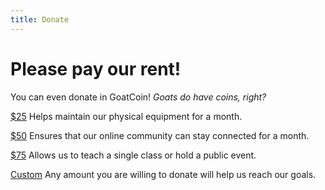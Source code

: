 ```yaml
---
title: Donate
---
```


# Please pay our rent!

You can even donate in GoatCoin! _Goats do have coins, right?_


[\$25](https://www.every.org/801labs?donateTo=801labs&amount=25) Helps maintain our physical equipment for a month.

[\$50](https://www.every.org/801labs?donateTo=801labs&amount=50) Ensures that our online community can stay connected for a month.

[\$75](https://www.every.org/801labs?donateTo=801labs&amount=75) Allows us to teach a single class or hold a public event.

[Custom](https://www.every.org/801labs?donateTo=801labs) Any amount you are willing to donate will help us reach our goals.
